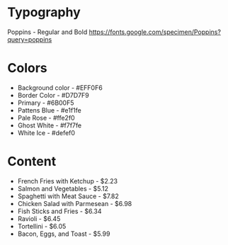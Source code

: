 # Typography

Poppins - Regular and Bold
https://fonts.google.com/specimen/Poppins?query=poppins

# Colors

- Background color - #EFF0F6
- Border Color - #D7D7F9
- Primary - #6B00F5
- Pattens Blue - #e1f1fe
- Pale Rose - #ffe2f0
- Ghost White - #f7f7fe
- White Ice - #defef0

# Content

- French Fries with Ketchup - $2.23
- Salmon and Vegetables - $5.12
- Spaghetti with Meat Sauce - $7.82
- Chicken Salad with Parmesean - $6.98
- Fish Sticks and Fries - $6.34
- Ravioli - $6.45
- Tortellini - $6.05
- Bacon, Eggs, and Toast - $5.99
